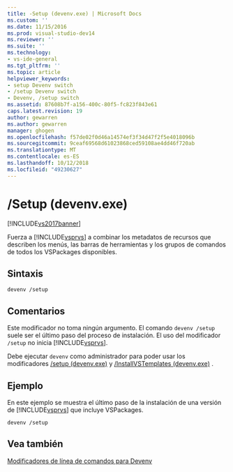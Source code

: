 ```yaml
---
title: -Setup (devenv.exe) | Microsoft Docs
ms.custom: ''
ms.date: 11/15/2016
ms.prod: visual-studio-dev14
ms.reviewer: ''
ms.suite: ''
ms.technology:
- vs-ide-general
ms.tgt_pltfrm: ''
ms.topic: article
helpviewer_keywords:
- setup Devenv switch
- /setup Devenv switch
- Devenv, /setup switch
ms.assetid: 87608b7f-a156-400c-80f5-fc823f843e61
caps.latest.revision: 19
author: gewarren
ms.author: gewarren
manager: ghogen
ms.openlocfilehash: f57de02f0d46a14574ef3f34d47f2f5e4018096b
ms.sourcegitcommit: 9ceaf69568d61023868ced59108ae4dd46f720ab
ms.translationtype: MT
ms.contentlocale: es-ES
ms.lasthandoff: 10/12/2018
ms.locfileid: "49230627"
---
```

# <a name="setup-devenvexe"></a>/Setup (devenv.exe)
[!INCLUDE[vs2017banner](../../includes/vs2017banner.md)]

  
Fuerza a [!INCLUDE[vsprvs](../../includes/vsprvs-md.md)] a combinar los metadatos de recursos que describen los menús, las barras de herramientas y los grupos de comandos de todos los VSPackages disponibles.  
  
## <a name="syntax"></a>Sintaxis  
  
```  
devenv /setup  
```  
  
## <a name="remarks"></a>Comentarios  
 Este modificador no toma ningún argumento. El comando `devenv /setup` suele ser el último paso del proceso de instalación. El uso del modificador `/setup` no inicia [!INCLUDE[vsprvs](../../includes/vsprvs-md.md)].  
  
 Debe ejecutar `devenv` como administrador para poder usar los modificadores [/setup (devenv.exe)](../../ide/reference/setup-devenv-exe.md) y [/InstallVSTemplates (devenv.exe)](../../ide/reference/installvstemplates-devenv-exe.md) .  
  
## <a name="example"></a>Ejemplo  
 En este ejemplo se muestra el último paso de la instalación de una versión de [!INCLUDE[vsprvs](../../includes/vsprvs-md.md)] que incluye VSPackages.  
  
```  
devenv /setup  
```  
  
## <a name="see-also"></a>Vea también  
 [Modificadores de línea de comandos para Devenv](../../ide/reference/devenv-command-line-switches.md)



